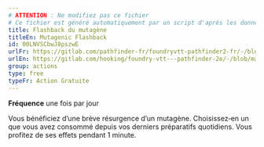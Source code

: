 ```yaml
---
# ATTENTION : Ne modifiez pas ce fichier
# Ce fichier est généré automatiquement par un script d'après les données du module Foundry VTT officiel et de sa traduction
title: Flashback du mutagène
titleEn: Mutagenic Flashback
id: 00LNVSCbwJ8pszwE
urlFr: https://gitlab.com/pathfinder-fr/foundryvtt-pathfinder2-fr/-/blob/master/data/classes/00LNVSCbwJ8pszwE.htm
urlEn: https://gitlab.com/hooking/foundry-vtt---pathfinder-2e/-/blob/master/packs/data/classes.db/mutagenic-flashback.json
group: actions
type: free
typeFr: Action Gratuite
---
```

**Fréquence** une fois par jour

Vous bénéficiez d’une brève résurgence d’un mutagène. Choisissez‑en un que vous avez consommé depuis vos derniers préparatifs quotidiens. Vous profitez de ses effets pendant 1 minute.


